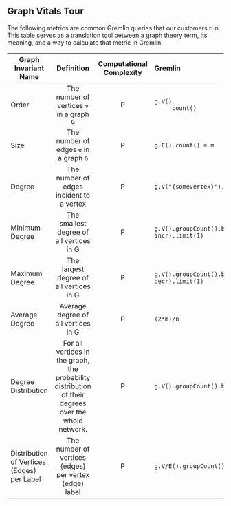 ## Graph Vitals Tour

The following metrics are common Gremlin queries that our customers run. This table serves as a translation tool between a graph theory term, its meaning, and a way to calculate that metric in Gremlin.

| Graph Invariant Name        | Definition           | Computational Complexity  | Gremlin |
| ------------- |:-------------:| :-----:| :-----|
| Order    | The number of vertices `v` in a graph `G` | P | `g.V().`<br>`     count()` |
| Size     | The number of edges `e` in a graph `G` | P | `g.E().count() = m` |
| Degree | The number of edges incident to a vertex | P | `g.V("{someVertex}").bothE().count()` |
| Minimum Degree | The smallest degree of all vertices in G | P | `g.V().groupCount().by(bothE().count()).order(local).by(values, incr).limit(1)` |
| Maximum Degree | The largest degree of all vertices in G | P | `g.V().groupCount().by(bothE().count()).order(local).by(values, decr).limit(1)` |
| Average Degree | Average degree of all vertices in G | P | `(2*m)/n` |
| Degree Distribution | For all vertices in the graph, the probability distribution of their degrees over the whole network. | P | `g.V().groupCount().by(outE()).order(local).by(values, decr)` |
| Distribution of Vertices (Edges) per Label | The number of vertices (edges) per vertex (edge) label | P | `g.V/E().groupCount().by(label).order(local).by(values, decr)` |
